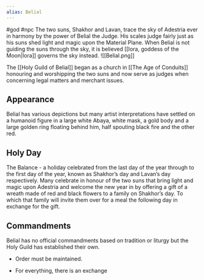 ```yaml
---
alias: Belial
---
```


#god #npc 
The two suns, Shakhor and Lavan, trace the sky of Adestria ever in harmony by the power of Belial the Judge. His scales judge fairly just as his suns shed light and magic upon the Material Plane. When Belial is not guiding the suns through the sky, it is believed [[Iora, goddess of the Moon|Iora]] governs the sky instead.
<span class="rightimg"><span class="smallimg">![[Belial.png]]</span></span>
  

The [[Holy Guild of Belial]] began as a church in [[The Age of Conduits]] honouring and worshipping the two suns and now serve as judges when concerning legal matters and merchant issues.

  

## Appearance

Belial has various depictions but many artist interpretations have settled on a humanoid figure in a large white Abaya, white mask, a gold body and a large golden ring floating behind him, half spouting black fire and the other red.

  

## Holy Day

The Balance - a holiday celebrated from the last day of the year through to the first day of the year, known as Shakhor’s day and Lavan’s day respectively. Many celebrate in honour of the two suns that bring light and magic upon Adestria and welcome the new year in by offering a gift of a wreath made of red and black flowers to a family on Shakhor’s day. To which that family will invite them over for a meal the following day in exchange for the gift.

  

## Commandments

Belial has no official commandments based on tradition or liturgy but the Holy Guild has established their own.

-   Order must be maintained. 
    
-   For everything, there is an exchange
    
